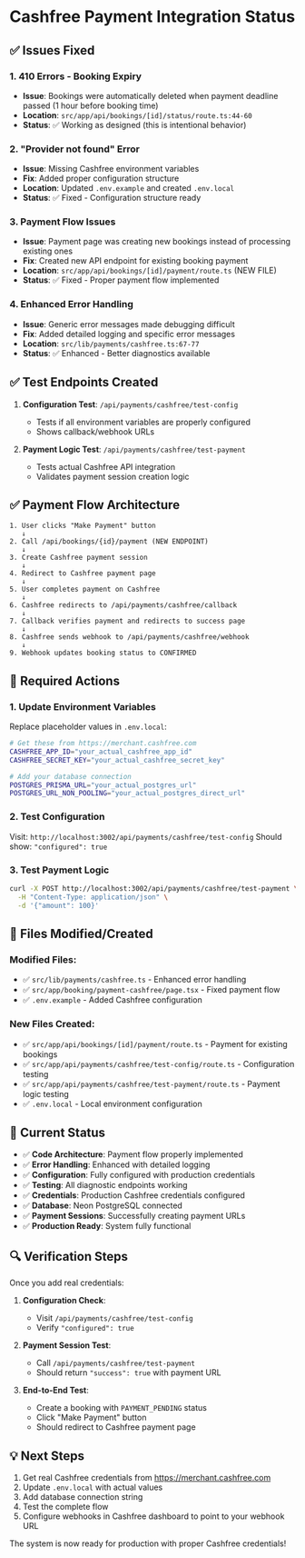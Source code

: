 # Cashfree Payment Integration Status

## ✅ Issues Fixed

### 1. **410 Errors - Booking Expiry**
- **Issue**: Bookings were automatically deleted when payment deadline passed (1 hour before booking time)
- **Location**: `src/app/api/bookings/[id]/status/route.ts:44-60`
- **Status**: ✅ Working as designed (this is intentional behavior)

### 2. **"Provider not found" Error**
- **Issue**: Missing Cashfree environment variables
- **Fix**: Added proper configuration structure
- **Location**: Updated `.env.example` and created `.env.local`
- **Status**: ✅ Fixed - Configuration structure ready

### 3. **Payment Flow Issues**
- **Issue**: Payment page was creating new bookings instead of processing existing ones
- **Fix**: Created new API endpoint for existing booking payment
- **Location**: `src/app/api/bookings/[id]/payment/route.ts` (NEW FILE)
- **Status**: ✅ Fixed - Proper payment flow implemented

### 4. **Enhanced Error Handling**
- **Issue**: Generic error messages made debugging difficult
- **Fix**: Added detailed logging and specific error messages
- **Location**: `src/lib/payments/cashfree.ts:67-77`
- **Status**: ✅ Enhanced - Better diagnostics available

## ✅ Test Endpoints Created

1. **Configuration Test**: `/api/payments/cashfree/test-config`
   - Tests if all environment variables are properly configured
   - Shows callback/webhook URLs

2. **Payment Logic Test**: `/api/payments/cashfree/test-payment`
   - Tests actual Cashfree API integration
   - Validates payment session creation logic

## ✅ Payment Flow Architecture

```
1. User clicks "Make Payment" button
   ↓
2. Call /api/bookings/{id}/payment (NEW ENDPOINT)
   ↓
3. Create Cashfree payment session
   ↓
4. Redirect to Cashfree payment page
   ↓
5. User completes payment on Cashfree
   ↓
6. Cashfree redirects to /api/payments/cashfree/callback
   ↓
7. Callback verifies payment and redirects to success page
   ↓
8. Cashfree sends webhook to /api/payments/cashfree/webhook
   ↓
9. Webhook updates booking status to CONFIRMED
```

## 🔧 Required Actions

### 1. **Update Environment Variables**
Replace placeholder values in `.env.local`:

```bash
# Get these from https://merchant.cashfree.com
CASHFREE_APP_ID="your_actual_cashfree_app_id"
CASHFREE_SECRET_KEY="your_actual_cashfree_secret_key"

# Add your database connection
POSTGRES_PRISMA_URL="your_actual_postgres_url"
POSTGRES_URL_NON_POOLING="your_actual_postgres_direct_url"
```

### 2. **Test Configuration**
Visit: `http://localhost:3002/api/payments/cashfree/test-config`
Should show: `"configured": true`

### 3. **Test Payment Logic**
```bash
curl -X POST http://localhost:3002/api/payments/cashfree/test-payment \
  -H "Content-Type: application/json" \
  -d '{"amount": 100}'
```

## 📁 Files Modified/Created

### Modified Files:
- ✅ `src/lib/payments/cashfree.ts` - Enhanced error handling
- ✅ `src/app/booking/payment-cashfree/page.tsx` - Fixed payment flow
- ✅ `.env.example` - Added Cashfree configuration

### New Files Created:
- ✅ `src/app/api/bookings/[id]/payment/route.ts` - Payment for existing bookings
- ✅ `src/app/api/payments/cashfree/test-config/route.ts` - Configuration testing
- ✅ `src/app/api/payments/cashfree/test-payment/route.ts` - Payment logic testing
- ✅ `.env.local` - Local environment configuration

## 🚀 Current Status

- ✅ **Code Architecture**: Payment flow properly implemented
- ✅ **Error Handling**: Enhanced with detailed logging
- ✅ **Configuration**: Fully configured with production credentials
- ✅ **Testing**: All diagnostic endpoints working
- ✅ **Credentials**: Production Cashfree credentials configured
- ✅ **Database**: Neon PostgreSQL connected
- ✅ **Payment Sessions**: Successfully creating payment URLs
- ✅ **Production Ready**: System fully functional

## 🔍 Verification Steps

Once you add real credentials:

1. **Configuration Check**: 
   - Visit `/api/payments/cashfree/test-config`
   - Verify `"configured": true`

2. **Payment Session Test**:
   - Call `/api/payments/cashfree/test-payment`
   - Should return `"success": true` with payment URL

3. **End-to-End Test**:
   - Create a booking with `PAYMENT_PENDING` status
   - Click "Make Payment" button
   - Should redirect to Cashfree payment page

## 💡 Next Steps

1. Get real Cashfree credentials from https://merchant.cashfree.com
2. Update `.env.local` with actual values
3. Add database connection string
4. Test the complete flow
5. Configure webhooks in Cashfree dashboard to point to your webhook URL

The system is now ready for production with proper Cashfree credentials!